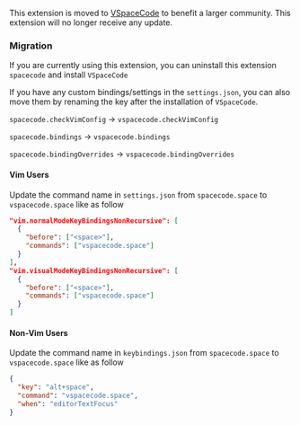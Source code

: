 This extension is moved to [VSpaceCode]( https://github.com/VSpaceCode/VSpaceCode) to benefit a larger community. This extension will no longer receive any update.

### Migration
If you are currently using this extension, you can uninstall this extension `spacecode` and install `VSpaceCode`

If you have any custom bindings/settings in the `settings.json`, you can also move them by renaming the key after the installation of `VSpaceCode`.

`spacecode.checkVimConfig` -> `vspacecode.checkVimConfig`

`spacecode.bindings` -> `vspacecode.bindings`

`spacecode.bindingOverrides` -> `vspacecode.bindingOverrides`

#### Vim Users
Update the command name in `settings.json` from `spacecode.space` to `vspacecode.space` like as follow
```json
"vim.normalModeKeyBindingsNonRecursive": [
  {
    "before": ["<space>"],
    "commands": ["vspacecode.space"]
  }
],
"vim.visualModeKeyBindingsNonRecursive": [
  {
    "before": ["<space>"],
    "commands": ["vspacecode.space"]
  }
]
```
#### Non-Vim Users
Update the command name in `keybindings.json` from `spacecode.space` to `vspacecode.space` like as follow
```json
{
  "key": "alt+space",
  "command": "vspacecode.space",
  "when": "editorTextFocus"
}
```
